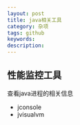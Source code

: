 ```yaml
---
layout: post
title: java相关工具
category: 杂项
tags: github
keywords:
description:
---
```


## 性能监控工具
查看java进程的相关信息
* jconsole
* jvisualvm 
